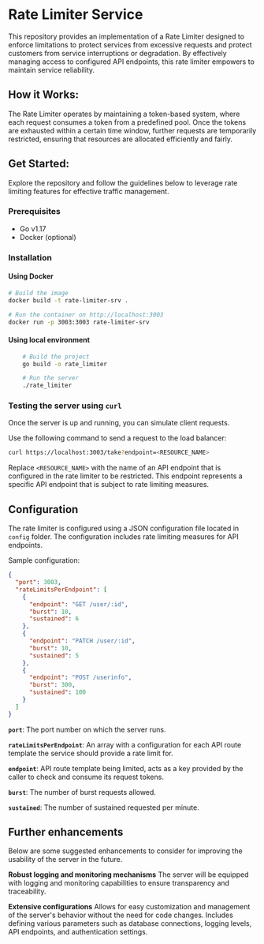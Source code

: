 # Rate Limiter Service

This repository provides an implementation of a Rate Limiter designed to enforce limitations to protect services from excessive requests and protect customers from service interruptions or degradation. By effectively managing access to configured API endpoints, this rate limiter empowers to maintain service reliability.

## How it Works:

The Rate Limiter operates by maintaining a token-based system, where each request consumes a token from a predefined pool. Once the tokens are exhausted within a certain time window, further requests are temporarily restricted, ensuring that resources are allocated efficiently and fairly.

## Get Started:

Explore the repository and follow the guidelines below to leverage rate limiting features for effective traffic management.

### Prerequisites
- Go v1.17
- Docker (optional)

### Installation


#### Using Docker

```bash
# Build the image
docker build -t rate-limiter-srv . 

# Run the container on http://localhost:3003
docker run -p 3003:3003 rate-limiter-srv
```

#### Using local environment

```bash
    # Build the project
    go build -o rate_limiter

    # Run the server
    ./rate_limiter
```

### Testing the server using `curl`
Once the server is up and running, you can simulate client requests.

Use the following command to send a request to the load balancer:

```bash
curl https://localhost:3003/take?endpoint=<RESOURCE_NAME>
```

Replace `<RESOURCE_NAME>` with the name of an API endpoint that is configured in the rate limiter to be restricted. This endpoint represents a specific API endpoint that is subject to rate limiting measures.

## Configuration

The rate limiter is configured using a JSON configuration file located in `config` folder. The configuration includes rate limiting measures for API endpoints.

Sample configuration:
```json
{
  "port": 3003,
  "rateLimitsPerEndpoint": [
    {
      "endpoint": "GET /user/:id",
      "burst": 10,
      "sustained": 6
    },
    {
      "endpoint": "PATCH /user/:id",
      "burst": 10,
      "sustained": 5
    },
    {
      "endpoint": "POST /userinfo",
      "burst": 300,
      "sustained": 100
    }
  ]
}
```
**`port`**: The port number on which the server runs.

**`rateLimitsPerEndpoint`**: An array with a configuration for each API route template the service should provide a rate limit for.

**`endpoint`**: API route template being limited, acts as a key provided by the caller to check and consume its request tokens.

**`burst`**: The number of burst requests allowed.

**`sustained`**: The number of sustained requested per minute.


## Further enhancements
Below are some suggested enhancements to consider for improving the usability of the server in the future.

**Robust logging and monitoring mechanisms**
The server will be equipped with logging and monitoring capabilities to ensure transparency and traceability. 

**Extensive configurations**
Allows for easy customization and management of the server's behavior without the need for code changes. Includes defining various parameters such as database connections, logging levels, API endpoints, and authentication settings.
